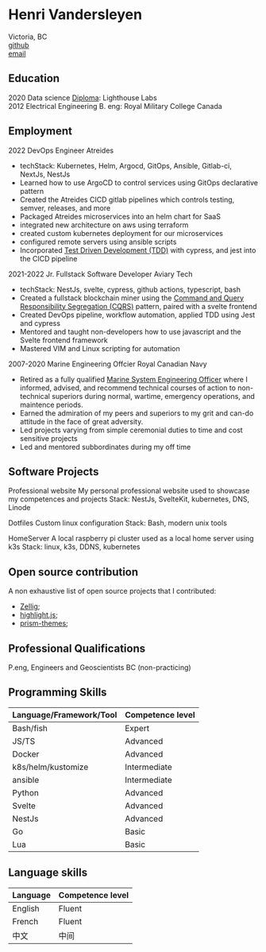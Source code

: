 # Henri Vandersleyen

Victoria, BC<br>
[github](https://github.com/Vanderscycle)<br>
[email](hvandersleyen@duck.com)<br>

## Education

2020 Data science [Diploma](https://www.lighthouselabs.ca/en/data-science-bootcamp): Lighthouse Labs <br>
2012 Electrical Engineering B. eng: Royal Military College Canada<br>

## Employment

2022 DevOps Engineer
Atreides

- techStack: Kubernetes, Helm, Argocd, GitOps, Ansible, Gitlab-ci, NextJs, NestJs
- Learned how to use ArgoCD to control services using GitOps declarative pattern
- Created the Atreides CICD gitlab pipelines which controls testing, semver, releases, and more
- Packaged Atreides microservices into an helm chart for SaaS
- integrated new architecture on aws using terraform
- created custom kubernetes deployment for our microservices
- configured remote servers using ansible scripts
- Incorporated [Test Driven Development (TDD)](https://en.wikipedia.org/wiki/Test-driven_development) with cypress, and jest into the CICD pipeline

2021-2022 Jr. Fullstack Software Developer
Aviary Tech

- techStack: NestJs, svelte, cypress, github actions, typescript, bash
- Created a fullstack blockchain miner using the [Command and Query Responsibility Segregation (CQRS)](https://docs.microsoft.com/en-us/azure/architecture/patterns/cqrs) pattern, paired with a svelte frontend
- Created DevOps pipeline, workflow automation, applied TDD using Jest and cypress
- Mentored and taught non-developers how to use javascript and the Svelte frontend framework
- Mastered VIM and Linux scripting for automation

2007-2020 Marine Engineering Offcier
Royal Canadian Navy

- Retired as a fully qualified [Marine System Engineering Officer](https://forces.ca/en/career/marine-systems-engineering-officer/) where I informed, advised, and recommend technical courses of action to non-technical superiors during normal, wartime, emergency operations, and maintence periods.
- Earned the admiration of my peers and superiors to my grit and can-do attitude in the face of great adversity.
- Led projects varying from simple ceremonial duties to time and cost sensitive projects
- Led and mentored subbordinates during my off time

## Software Projects

Professional website
My personal professional website used to showcase my competences and projects
Stack: NestJs, SvelteKit, kubernetes, DNS, Linode

Dotfiles
Custom linux configuration
Stack: Bash, modern unix tools

HomeServer
A local raspberry pi cluster used as a local home server using k3s
Stack: linux, k3s, DDNS, kubernetes

## Open source contribution

A non exhaustive list of open source projects that I contributed:

- [Zellig](https://github.com/zellij-org/zellij);
- [highlight.js](https://github.com/highlightjs/highlight.js);
- [prism-themes](https://github.com/PrismJS/prism-themes);

## Professional Qualifications

P.eng, Engineers and Geoscientists BC (non-practicing)

## Programming Skills

| Language/Framework/Tool | Competence level |
| ----------------------- | ---------------- |
| Bash/fish               | Expert           |
| JS/TS                   | Advanced         |
| Docker                  | Advanced         |
| k8s/helm/kustomize      | Intermediate     |
| ansible                 | Intermediate     |
| Python                  | Advanced         |
| Svelte                  | Advanced         |
| NestJs                  | Advanced         |
| Go                      | Basic            |
| Lua                     | Basic            |

## Language skills

| Language | Competence level |
| -------- | ---------------- |
| English  | Fluent           |
| French   | Fluent           |
| 中文     | 中间             |
